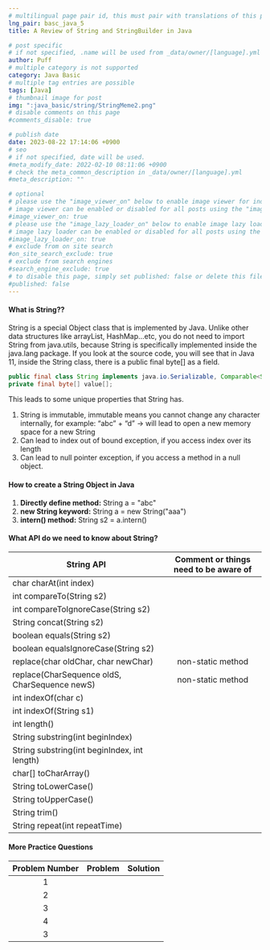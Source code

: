 ```yaml
---
# multilingual page pair id, this must pair with translations of this page. (This name must be unique)
lng_pair: basc_java_5
title: A Review of String and StringBuilder in Java

# post specific
# if not specified, .name will be used from _data/owner/[language].yml
author: Puff
# multiple category is not supported
category: Java Basic
# multiple tag entries are possible
tags: [Java]
# thumbnail image for post
img: ":java_basic/string/StringMeme2.png"
# disable comments on this page
#comments_disable: true

# publish date
date: 2023-08-22 17:14:06 +0900
# seo
# if not specified, date will be used.
#meta_modify_date: 2022-02-10 08:11:06 +0900
# check the meta_common_description in _data/owner/[language].yml
#meta_description: ""

# optional
# please use the "image_viewer_on" below to enable image viewer for individual pages or posts (_posts/ or [language]/_posts folders).
# image viewer can be enabled or disabled for all posts using the "image_viewer_posts: true" setting in _data/conf/main.yml.
#image_viewer_on: true
# please use the "image_lazy_loader_on" below to enable image lazy loader for individual pages or posts (_posts/ or [language]/_posts folders).
# image lazy loader can be enabled or disabled for all posts using the "image_lazy_loader_posts: true" setting in _data/conf/main.yml.
#image_lazy_loader_on: true
# exclude from on site search
#on_site_search_exclude: true
# exclude from search engines
#search_engine_exclude: true
# to disable this page, simply set published: false or delete this file
#published: false
---
```


<!-- outline-start -->

<!-- outline-end -->

#### What is String??

String is a special Object class that is implemented by Java. Unlike other data structures like arrayList, HashMap…etc, you do not need to import String from java.utils, because String is specifically implemented inside the java.lang package. If you look at the source code, you will see that in Java 11, inside the String class, there is a public final byte[] as a field.

```java
public final class String implements java.io.Serializable, Comparable<String>, CharSequence
private final byte[] value[];
```

This leads to some unique properties that String has.

1. String is immutable, immutable means you cannot change any character internally, for example: “abc” + “d” -> will lead to open a new memory space for a new String
2. Can lead to index out of bound exception, if you access index over its length
3. Can lead to null pointer exception, if you access a method in a null object.

#### How to create a String Object in Java

1. **Directly define method:**
   String a = "abc"
2. **new String keyword:**
   String a = new String("aaa")
3. **intern() method:**
   String s2 = a.intern()

#### What API do we need to know about String?

| String API                                    | Comment or things need to be aware of |
| --------------------------------------------- | :-----------------------------------: |
| char charAt(int index)                        |                                       |
| int compareTo(String s2)                      |                                       |
| int compareToIgnoreCase(String s2)            |                                       |
| String concat(String s2)                      |                                       |
| boolean equals(String s2)                     |                                       |
| boolean equalsIgnoreCase(String s2)           |                                       |
| replace(char oldChar, char newChar)           |           non-static method           |
| replace(CharSequence oldS, CharSequence newS) |           non-static method           |
| int indexOf(char c)                           |                                       |
| int indexOf(String s1)                        |                                       |
| int length()                                  |                                       |
| String substring(int beginIndex)              |                                       |
| String substring(int beginIndex, int length)  |                                       |
| char[] toCharArray()                          |                                       |
| String toLowerCase()                          |                                       |
| String toUpperCase()                          |                                       |
| String trim()                                 |                                       |
| String repeat(int repeatTime)                 |                                       |

#### More Practice Questions

| Problem Number | Problem | Solution |
| :------------: | :-----: | :------: |
|       1        |         |          |
|       2        |         |          |
|       3        |         |          |
|       4        |         |          |
|       3        |         |          |
